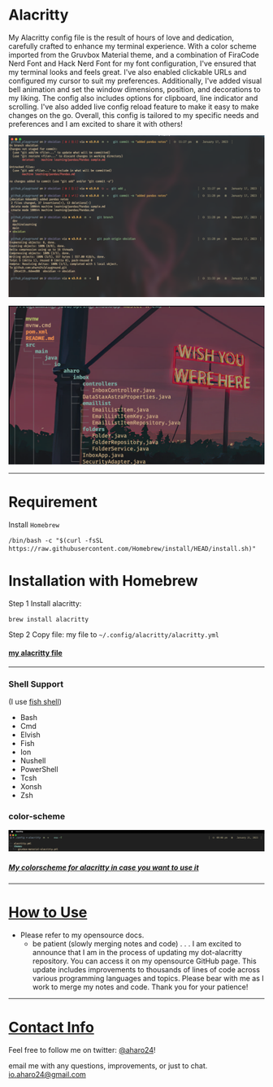 # Alacritty
My Alacritty config file is the result of hours of love and dedication, carefully crafted to enhance my terminal experience. With a color scheme imported from the Gruvbox Material theme, and a combination of FiraCode Nerd Font and Hack Nerd Font for my font configuration, I've ensured that my terminal looks and feels great. I've also enabled clickable URLs and configured my cursor to suit my preferences. Additionally, I've added visual bell animation and set the window dimensions, position, and decorations to my liking. The config also includes options for clipboard, line indicator and scrolling. I've also added live config reload feature to make it easy to make changes on the go. Overall, this config is tailored to my specific needs and preferences and I am excited to share it with others!


![](z/alacritty-git.png)

![](z/alacritty-exa.png)


---

# Requirement
Install `Homebrew`
```brew
/bin/bash -c "$(curl -fsSL https://raw.githubusercontent.com/Homebrew/install/HEAD/install.sh)"
```

# Installation with Homebrew

Step 1
Install alacritty: 
``` brew
brew install alacritty
```


Step 2 
Copy file:
my file to  `~/.config/alacritty/alacritty.yml`

#### [my alacritty file](https://github.com/aharo24/dot-alacritty/blob/main/resources/alacritty.yml)


---

### Shell Support
(I use [fish shell](https://fishshell.com/))

- Bash
- Cmd
- Elvish
- Fish
- Ion
- Nushell
- PowerShell
- Tcsh
- Xonsh
- Zsh


### color-scheme
![](z/alacritty-my-gruvbox.png)

##### [My colorscheme for alacritty in case you want to use it](https://github.com/aharo24/dot-alacritty/blob/main/resources/aharo24-gruvbox.yml)



---


# [How to Use](https://github.com/aharo24/opensource/tree/main/dotfiles) 
- Please refer to my opensource docs.
	- be patient (slowly merging notes and code)
.
.
.
I am excited to announce that I am in the process of updating my dot-alacritty repository. You can access it on my opensource GitHub page. This update includes improvements to thousands of lines of code across various programming languages and topics. Please bear with me as I work to merge my notes and code. Thank you for your patience!


---

# [Contact Info](https://github.com/aharo24/opensource)

Feel free to follow me on twitter: [@aharo24](https://www.twitter.com/aharo24)!

email me with any questions, improvements, or just to chat.
io.aharo24@gmail.com




















